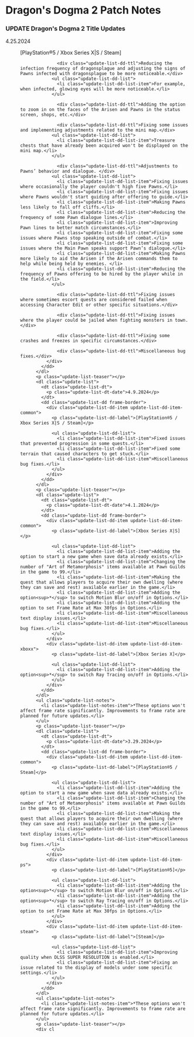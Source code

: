 # Dragon's Dogma 2 Patch Notes
<div class="wrapper" id="wrapper">

  <main class="main">
    <div class="sec sec-update">
      <div class="sec-inner">
        <h3 class="conts-ttl conts-rubyttl">
          <span class="ruby line-deco-text t-upper"><span>UPDATE</span></span>
          <span class="ttl">Dragon's Dogma 2 Title Updates</span>
        </h3>
        <div class="detail">
          <dl class="update-list">
            <dt class="update-list-dt">
              <p class="update-list-dt-date">4.25.2024</p>
            </dt>
            <dd class="update-list-dd frame-border">
              <div class="update-list-dd-item update-list-dd-item-common">
                <p class="update-list-dd-label">[PlayStation®5 / Xbox Series X|S / Steam]</p>
  
                  <div class="update-list-dd-ttl">Reducing the infection frequency of dragonsplague and adjusting the signs of Pawns infected with dragonsplague to be more noticeable.</div>
                <ul class="update-list-dd-list">
                  <li class="update-list-dd-list-item">For example, when infected, glowing eyes will be more noticeable.</li>
                </ul>
  
                  <div class="update-list-dd-ttl">Adding the option to zoom in on the faces of the Arisen and Pawns in the status screen, shops, etc.</div>
  
                  <div class="update-list-dd-ttl">Fixing some issues and implementing adjustments related to the mini map.</div>
                <ul class="update-list-dd-list">
                  <li class="update-list-dd-list-item">Treasure chests that have already been acquired won't be displayed on the mini map.</li>
                </ul>
  
                  <div class="update-list-dd-ttl">Adjustments to Pawns’ behavior and dialogue. </div>
                <ul class="update-list-dd-list">
                  <li class="update-list-dd-list-item">Fixing issues where occasionally the player couldn't high five Pawns.</li>
                  <li class="update-list-dd-list-item">Fixing issues where Pawns wouldn't start guiding after offering to guide.</li>
                  <li class="update-list-dd-list-item">Making Pawns less likely to fall off cliffs.</li>
                  <li class="update-list-dd-list-item">Reducing the frequency of some Pawn dialogue lines.</li>
                  <li class="update-list-dd-list-item">Improving Pawn lines to better match circumstances.</li>
                  <li class="update-list-dd-list-item">Fixing some issues where Pawns stop speaking outside of combat.</li>
                  <li class="update-list-dd-list-item">Fixing some issues where the Main Pawn speaks support Pawn’s dialogue.</li>
                  <li class="update-list-dd-list-item">Making Pawns more likely to aid the Arisen if the Arisen commands them to help while being held by enemies. </li>
                  <li class="update-list-dd-list-item">Reducing the frequency of Pawns offering to be hired by the player while in the field.</li>
                </ul>
  
                  <div class="update-list-dd-ttl">Fixing issues where sometimes escort quests are considered failed when accessing Character Edit or other specific situations.</div>
  
                  <div class="update-list-dd-ttl">Fixing issues where the player could be jailed when fighting monsters in town.</div>
  
                  <div class="update-list-dd-ttl">Fixing some crashes and freezes in specific circumstances.</div>
  
                  <div class="update-list-dd-ttl">Miscellaneous bug fixes.</div>
              </div>
            </dd>
          </dl>
          <p class="update-list-teaser"></p>
          <dl class="update-list">
            <dt class="update-list-dt">
              <p class="update-list-dt-date">4.9.2024</p>
            </dt>
            <dd class="update-list-dd frame-border">
              <div class="update-list-dd-item update-list-dd-item-common">
                <p class="update-list-dd-label">[PlayStation®5 / Xbox Series X|S / Steam]</p>
  
                <ul class="update-list-dd-list">
                  <li class="update-list-dd-list-item">Fixed issues that prevented progression in some quests.</li>
                  <li class="update-list-dd-list-item">Fixed some terrain that caused characters to get stuck.</li>
                  <li class="update-list-dd-list-item">Miscellaneous bug fixes.</li>
                </ul>
              </div>
            </dd>
          </dl>
          <p class="update-list-teaser"></p>
          <dl class="update-list">
            <dt class="update-list-dt">
              <p class="update-list-dt-date">4.1.2024</p>
            </dt>
            <dd class="update-list-dd frame-border">
              <div class="update-list-dd-item update-list-dd-item-common">
                <p class="update-list-dd-label">[Xbox Series X|S]</p>
  
                <ul class="update-list-dd-list">
                  <li class="update-list-dd-list-item">Adding the option to start a new game when save data already exists.</li>
                  <li class="update-list-dd-list-item">Changing the number of "Art of Metamorphosis" items available at Pawn Guilds in the game to 99.</li>
                  <li class="update-list-dd-list-item">Making the quest that allows players to acquire their own dwelling (where they can save and rest) available earlier in the game.</li>
                  <li class="update-list-dd-list-item">Adding the option<sup>*</sup> to switch Motion Blur on/off in Options.</li>
                  <li class="update-list-dd-list-item">Adding the option to set Frame Rate at Max 30fps in Options.</li>
                  <li class="update-list-dd-list-item">Miscellaneous text display issues.</li>
                  <li class="update-list-dd-list-item">Miscellaneous bug fixes.</li>
                </ul>
              </div>
              <div class="update-list-dd-item update-list-dd-item-xboxx">
                <p class="update-list-dd-label">[Xbox Series X]</p>
  
                <ul class="update-list-dd-list">
                  <li class="update-list-dd-list-item">Adding the option<sup>*</sup> to switch Ray Tracing on/off in Options.</li>
                </ul>
              </div>
            </dd>
          </dl>
          <ul class="update-list-notes">
            <li class="update-list-notes-item">*These options won't affect frame rate significantly. Improvements to frame rate are planned for future updates.</li>
          </ul>
          <p class="update-list-teaser"></p>
          <dl class="update-list">
            <dt class="update-list-dt">
              <p class="update-list-dt-date">3.29.2024</p>
            </dt>
            <dd class="update-list-dd frame-border">
              <div class="update-list-dd-item update-list-dd-item-common">
                <p class="update-list-dd-label">[PlayStation®5 / Steam]</p>
  
                <ul class="update-list-dd-list">
                  <li class="update-list-dd-list-item">Adding the option to start a new game when save data already exists.</li>
                  <li class="update-list-dd-list-item">Changing the number of "Art of Metamorphosis" items available at Pawn Guilds in the game to 99.</li>
                  <li class="update-list-dd-list-item">Making the quest that allows players to acquire their own dwelling (where they can save and rest) available earlier in the game.</li>
                  <li class="update-list-dd-list-item">Miscellaneous text display issues.</li>
                  <li class="update-list-dd-list-item">Miscellaneous bug fixes.</li>
                </ul>
              </div>
              <div class="update-list-dd-item update-list-dd-item-ps">
                <p class="update-list-dd-label">[PlayStation®5]</p>
  
                <ul class="update-list-dd-list">
                  <li class="update-list-dd-list-item">Adding the option<sup>*</sup> to switch Motion Blur on/off in Options.</li>
                  <li class="update-list-dd-list-item">Adding the option<sup>*</sup> to switch Ray Tracing on/off in Options.</li>
                  <li class="update-list-dd-list-item">Adding the option to set Frame Rate at Max 30fps in Options.</li>
                </ul>
              </div>
              <div class="update-list-dd-item update-list-dd-item-steam">
                <p class="update-list-dd-label">[Steam]</p>
  
                <ul class="update-list-dd-list">
                  <li class="update-list-dd-list-item">Improving quality when DLSS SUPER RESOLUTION is enabled.</li>
                  <li class="update-list-dd-list-item">Fixing an issue related to the display of models under some specific settings.</li>
                </ul>
              </div>
            </dd>
          </dl>
          <ul class="update-list-notes">
            <li class="update-list-notes-item">*These options won't affect frame rate significantly. Improvements to frame rate are planned for future updates.</li>
          </ul>
          <p class="update-list-teaser"></p>
          <div cl